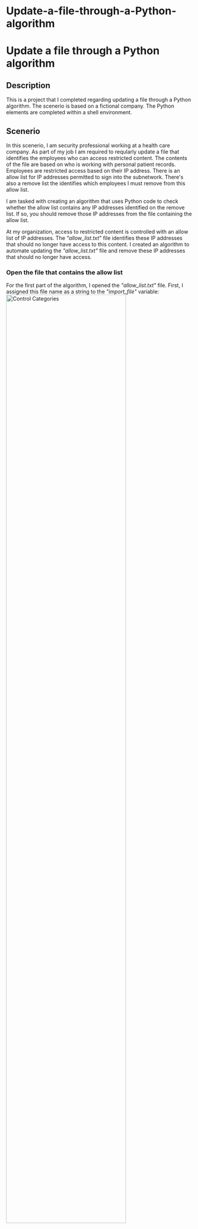 # Update-a-file-through-a-Python-algorithm
<h1>Update a file through a Python algorithm</h1>

<h2>Description</h2>
This is a project that I completed regarding updating a file through a Python algorithm. The scenerio is based on a fictional company.
The Python elements are completed within a shell environment.

<br />

<h2>Scenerio</h2>

In this scenerio, I am security professional working at a health care company. As part of my job I am required to reqularly update a file that
identifies the employees who can access restricted content. The contents of the file are based on who is working with personal patient records.
Employees are restricted access based on their IP address. There is an allow list for IP addresses permitted to sign into the subnetwork.
There's also a remove list the identifies which employees I must remove from this allow list.

I am tasked with creating an algorithm that uses Python code to check whether the allow list contains any IP addresses identified on the remove list.
If so, you should remove those IP addresses from the file containing the allow list.

At my organization, access to restricted content is controlled with an allow list of IP addresses. The <em>"allow_list.txt"</em> file identifies these
IP addresses that should no longer have access to this content. I created an algorithm to automate updating the <em>"allow_list.txt"</em> file and remove
these IP addresses that should no longer have access.

<p >
<h3> Open the file that contains the allow list </h3>
For the first part of the algorithm, I opened the <em>"allow_list.txt"</em> file. First, I assigned this file name
as a string to the <em>"import_file"</em> variable:
  
<br align="center"/>
<img src="https://imgur.com/G27SCfI.png" height="80%" width="80%" alt="Control Categories"/>
<br />

Then, I used a <em>with</em> statement to open the file:

<br align="center"/>
<img src="https://imgur.com/NYadV0J.png" height="80%" width="80%" alt="Control Categories"/>
<br />

In my algorithm, the <em>with</em> statement is used with the <em>.open()</em> function is read mode to open the allow list
file for the purpose of reading it. The purpose of opening the file is allow me to access the IP addresses stored in 
the list file. The <em>with</em> keyword will help manage the resources by closing the file after exiting the <em>with</em> statement.
In the code <em>with</em> <em>open (import_file, "r") as file:</em>, the <em>open()</em> function has two parameters. The first identifies the file to import, and then the second indicates what I want to do with the file. In this case, <em>"r"</em> indicates that I want to read it. The code also uses the <em>as</em> 
keyword to assign a variable named <em>file</em>; <em>file</em> stores the output of the <em>.open()</em> function while I work within the <em>with</em> statement.

 
<h3> Read the file contents </h3>

In order to read the file contents, I used the <em>.read()</em> method to covert it into the string.
<br align="center"/>
<img src="https://imgur.com/VpUygtR.png" height="80%" width="80%" alt="Control Categories"/>
<br />

When using an <em>.open()</em> function that includes the argument <em>"r"</em> for "read", I can call the <em>.read()</em>
function in the body of the <em>with</em> statement. The <em>read</em> method coverts the file into a string and allows
me to read it. I applied the <em>.read()</em> method to the <em>b</em> variable identified in the <em>with</em> statement.
Then, I assigned the string output of this method to the varible <em>ip_addresses</em>.

In summary, this code reads the contents of the <em>"allow_list.txt"</em> file into a string format that allows me to later use the 
string to organize and extract data in my Python program.

<br />

<h3>Convert the string into a list</h3>

In order to remove individual IP addresses from the allow list, I needed it to be in list format.
Therefore, I next used the <em>.split()</em> method to convert the <em>ip_addresses</em> string into a list:
<br/>
<img src="https://imgur.com/QaW8jVn.png" height="80%" width="80%" alt="Control Categories"/>
<br />

The <em>.split()</em> function is called by appending it to a string variable. It works by converting the contents
of a string to a list. The purpose of splitting <em>ip_addresses</em> into a list is to make it easier to remove IP addresses
from the allow list. By default, the <em>.split()</em> function splits the text by whitespace into list elements. 
In this algorithm, the <em>.split</em> function takes the data stored in the variable <em>ip_addresses</em>, which is a string of IP addresses
that are each separated by whitespace, and it converts this string into a list of IP addresses. To store this list, 
I reassigned it back to the variable <em>ip_addresses</em>.


<br />

<h3>Iterate through the remove list</h3>

A key part of my algorithm involves iterating through the IP addresses that are elements in the <em>.remove_list</em>.
To do this, I incorporated a <em>for</em> loop:

<br/>
<img src="https://imgur.com/o7slN4o.png" height="80%" width="80%" alt="Compliance Checklist choices"/>
<br />

The <em>for</em> loop in Python repeats code for a specified sequence. The overall purpose of the <em>for</em>
loop in a Python algorithm like this is to apply specific code statements to all elements in a sequence.
The <em>for</em> keyword starts the <em>for</em> indicates to iterate through the sequence <em>ip_addresses</em> and assign each 
value to the loop variable <em>element</em>.


<br />

<h3>Remove IP addresses that are on the remove list</h3>

My algorithm requires removing any IP address from the allow list, <em>b</em>, that is also
contained in <em>b</em>. Because there were not any duplicates in <em>b</em>, I was
able to use the following code to do this:


<br/>
<img src="https://imgur.com/u4v5WJW.png" height="80%" width="80%" alt="Risk Assessment"/>
<br />

First, within my <em>b</em> loop, I created a conditional that evaluated whether or not the loop
variable element was found in the <em>b</em> list. I did this because applying
<em>b</em> to elements that were not found in <em>b</em> would result in an error.


Then, within that conditional, I applied <em>b</em> to <em>b</em>. I passed in the loop
variable element as the argument so that each IP address that was in the <em>b</em>
would be removed from <em>b</em>

<br />

<h3>Update the file with the revised list of IP addresses</h3>

As a final step in my algorithm, I needed to update the allow list file with the revised list of IP
addresses. To do so, I first needed to convert the list back into a string. I used the <em>b</em>
method for this:

<br/>
<img src="https://imgur.com/PaO6iu6.png" height="80%" width="80%" alt="Risk Assessment"/>
<br />

The <em>b</em> method combines all items in an iterable into a string. The <em>b</em> method is
applied to a string containing characters that will separate the elements in the iterable once
joined into a string. In this algorithm, I used the <em>b</em> method to create a string from the
list ip_addresses so that I could pass it in as an argument to the <em>b</em> method when
writing to the file <em>b</em>. I used the string <em>b</em> as the separator to instruct
Python to place each element on a new line.


Then, I used another <em>b</em> statement and the <em>b</em> method to update the file:

<br/>
<img src="https://imgur.com/ni22wmT.png" height="80%" width="80%" alt="Risk Assessment"/>
<br />

This time, I used a second argument of <em>b</em> with the <em>b</em> function in my <em>b</em> statement.
This argument indicates that I want to open a file to write over its contents. When using this
argument <em>b</em>, I can call the <em>b</em> function in the body of the <em>b</em> statement. The
<em>b</em> function writes string data to a specified file and replaces any existing file content.


In this case I wanted to write the updated allow list as a string to the file <em>b</em>.
This way, the restricted content will no longer be accessible to any IP addresses that were
removed from the allow list. To rewrite the file, I appended the <em>b</em> function to the file
object <em>b</em> that I identified in the <em>b</em> statement. I passed in the <em>b</em> variable as
the argument to specify that the contents of the file specified in the with statement should
be replaced with the data in this variable

<br />

<h3>Summary</h3>

I created an algorithm that removes IP addresses identified in a <em>b</em> variable from
the <em>b</em> file of approved IP addresses. This algorithm involved opening the
file, converting it to a string to be read, and then converting this string to a list stored in the
variable <em>b</em>. I then iterated through the IP addresses in <em>b</em>. With each
iteration, I evaluated if the element was part of the <em>b</em> list. If it was, I applied the
<em>b</em> method to it to remove the element from <em>b</em>.. After this, I used the
<em>b</em> method to convert the <em>b</em> back into a string so that I could write over
the contents of the <em>b</em> file with the revised list of IP addresses






